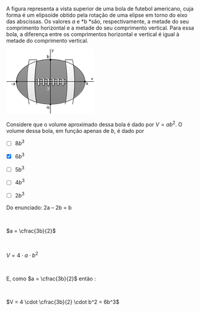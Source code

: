

A figura representa a vista superior de uma bola de futebol americano, cuja forma é um elipsoide obtido pela rotação de uma elipse em torno do eixo das abscissas. Os valores *a* e *b *são, respectivamente, a metade do seu comprimento horizontal e a metade do seu comprimento vertical. Para essa bola, a diferença entre os comprimentos horizontal e vertical é igual à metade do comprimento vertical.

![](12f3ee46-20a9-8872-eb2c-dc52127d9850.png)

Considere que o volume aproximado dessa bola é dado por $V = ab^2$. O volume dessa bola, em função apenas de *b*, é dado por



- [ ] $8b^3$
- [x] $6b^3$
- [ ] $5b^3$
- [ ] $4b^3$
- [ ] $2b^3$


Do enunciado: 2a – 2b = b

 

$a = \cfrac{3b}{2}$

 

$V = 4 \cdot a \cdot b^2$

 

E, como $a = \cfrac{3b}{2}$ então :

 

$V = 4 \cdot \cfrac{3b}{2} \cdot b^2 = 6b^3$

        